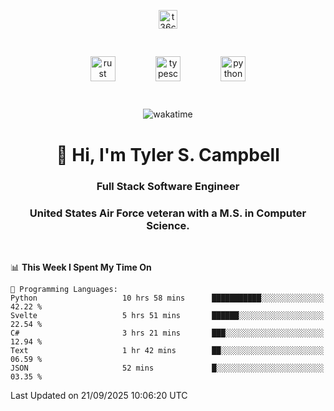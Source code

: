 <p align="center">
<a href="https://www.linkedin.com/in/t36campbell" target="blank"><img align="center" src="https://ik.imagekit.io/t36campbell/Portfolio/linkedin.png.original_m8bbGgPh6.png" alt="t36campbell" height="30" width="30" /></a>
</p>
<p align="center">
    <img src="https://rustacean.net/assets/rustacean-orig-noshadow.svg" alt="rust" width="40" height="40" style="margin: 6%;" />
    <img src="https://cdn.worldvectorlogo.com/logos/typescript.svg" alt="typescript" width="40" height="40" style="margin: 6%;" />
    <img src="https://cdn.worldvectorlogo.com/logos/python-5.svg" alt="python" width="40" height="40" style="margin: 6%;" />
</p>
<div align="center">
  
  ![wakatime](https://wakatime.com/badge/user/738aac7f-8868-4bc3-a1df-4c36703ee4b6.svg)
  
</div>

<h1 align="center">👋 Hi, I'm Tyler S. Campbell</h1>
<h3 align="center">Full Stack Software Engineer</h3>
<h3 align="center">United States Air Force veteran with a M.S. in Computer Science.</h3>
<br>

<!--START_SECTION:waka-->
📊 **This Week I Spent My Time On** 

```text
💬 Programming Languages: 
Python                   10 hrs 58 mins      ███████████░░░░░░░░░░░░░░   42.22 % 
Svelte                   5 hrs 51 mins       ██████░░░░░░░░░░░░░░░░░░░   22.54 % 
C#                       3 hrs 21 mins       ███░░░░░░░░░░░░░░░░░░░░░░   12.94 % 
Text                     1 hr 42 mins        ██░░░░░░░░░░░░░░░░░░░░░░░   06.59 % 
JSON                     52 mins             █░░░░░░░░░░░░░░░░░░░░░░░░   03.35 % 
```


 Last Updated on 21/09/2025 10:06:20 UTC
<!--END_SECTION:waka-->
